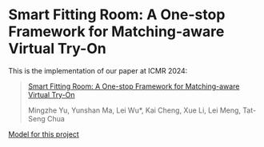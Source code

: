 # Smart Fitting Room: A One-stop Framework for Matching-aware Virtual Try-On
This is the implementation of our paper at ICMR 2024:
> [Smart Fitting Room: A One-stop Framework for Matching-aware Virtual Try-On](https://arxiv.org/abs/2401.16825)
> 
> Mingzhe Yu, Yunshan Ma, Lei Wu*, Kai Cheng, Xue Li, Lei Meng, Tat-Seng Chua

[Model for this project](figures/model.png)
